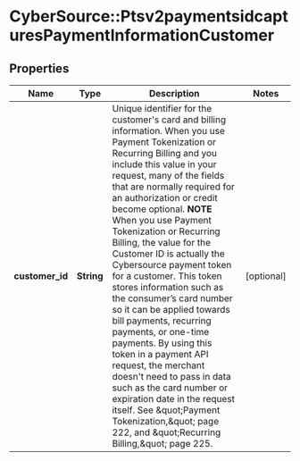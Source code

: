 # CyberSource::Ptsv2paymentsidcapturesPaymentInformationCustomer

## Properties
Name | Type | Description | Notes
------------ | ------------- | ------------- | -------------
**customer_id** | **String** | Unique identifier for the customer&#39;s card and billing information.  When you use Payment Tokenization or Recurring Billing and you include this value in your request, many of the fields that are normally required for an authorization or credit become optional.  **NOTE** When you use Payment Tokenization or Recurring Billing, the value for the Customer ID is actually the Cybersource payment token for a customer. This token stores information such as the consumer’s card number so it can be applied towards bill payments, recurring payments, or one-time payments. By using this token in a payment API request, the merchant doesn&#39;t need to pass in data such as the card number or expiration date in the request itself.  See \&quot;Payment Tokenization,\&quot; page 222, and \&quot;Recurring Billing,\&quot; page 225.  | [optional] 


